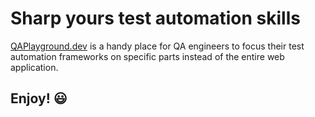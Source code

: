 # Sharp yours test automation skills

[QAPlayground.dev](https://QAPlayground.dev) is a handy place for QA engineers to focus their test automation frameworks on specific parts instead of the entire web application.

## Enjoy! 😃
